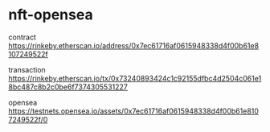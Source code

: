 # nft-opensea

contract https://rinkeby.etherscan.io/address/0x7ec61716af0615948338d4f00b61e8107249522f

transaction https://rinkeby.etherscan.io/tx/0x73240893424c1c92155dfbc4d2504c061e18bc487c8b2c0be6f7374305531227

opensea https://testnets.opensea.io/assets/0x7ec61716af0615948338d4f00b61e8107249522f/0
